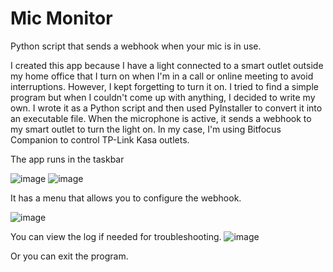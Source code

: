 # Mic Monitor
Python script that sends a webhook when your mic is in use.

I created this app because I have a light connected to a smart outlet outside my home office that I turn on when I'm in a call or online meeting to avoid interruptions. However, I kept forgetting to turn it on. I tried to find a simple program but when I couldn't come up with anything, I decided to write my own. I wrote it as a Python script and then used PyInstaller to convert it into an executable file. When the microphone is active, it sends a webhook to my smart outlet to turn the light on. In my case, I'm using Bitfocus Companion to control TP-Link Kasa outlets.

The app runs in the taskbar 

![image](https://github.com/user-attachments/assets/1d9a4771-d7fd-4645-98f0-606ac324abc7) ![image](https://github.com/user-attachments/assets/c6f5a9da-b043-4bed-b279-51903dfe4026)

It has a menu that allows you to configure the webhook. 

![image](https://github.com/user-attachments/assets/a876afa2-cfcb-441d-b80b-4c3b7d3b8e2d)

You can view the log if needed for troubleshooting. ![image](https://github.com/user-attachments/assets/6062c6b7-cb4a-4e1e-a05d-669524fab625)

Or you can exit the program.
